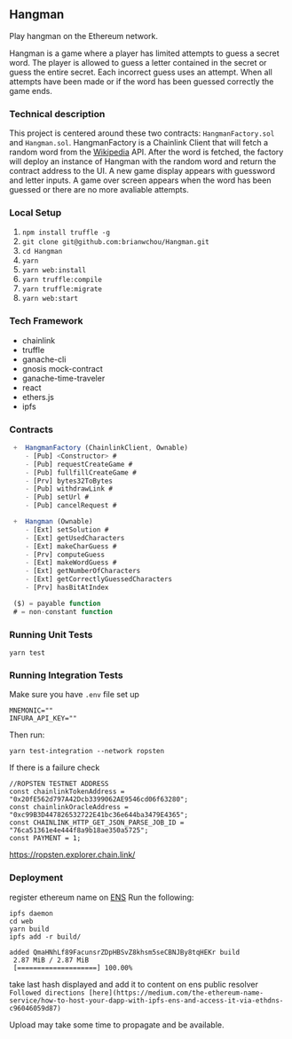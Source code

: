 ## Hangman
Play hangman on the Ethereum network. 

Hangman is a game where a player has limited attempts to guess a secret word. The player is allowed to guess a letter contained in the secret or guess the entire secret. Each incorrect guess uses an attempt. When all attempts have been made or if the word has been guessed correctly the game ends.

### Technical description
This project is centered around these two contracts: `HangmanFactory.sol` and `Hangman.sol`. 
HangmanFactory is a Chainlink Client that will fetch a random word from the [Wikipedia](https://en.wikipedia.org/api/rest_v1/page/random/title) API. After the word is fetched, the factory will deploy an instance of Hangman with the random word and return the contract address to the UI. A new game display appears with guessword and letter inputs. A game over screen appears when the word has been guessed or there are no more avaliable attempts.

### Local Setup
1. `npm install truffle -g`
2. `git clone git@github.com:brianwchou/Hangman.git`
3. `cd Hangman`
4. `yarn`
5. `yarn web:install`
5. `yarn truffle:compile`
5. `yarn truffle:migrate`
5. `yarn web:start`

### Tech Framework
- chainlink
- truffle
- ganache-cli
- gnosis mock-contract
- ganache-time-traveler
- react
- ethers.js
- ipfs

### Contracts
```javascript
 +  HangmanFactory (ChainlinkClient, Ownable)
    - [Pub] <Constructor> #
    - [Pub] requestCreateGame #
    - [Pub] fullfillCreateGame #
    - [Prv] bytes32ToBytes
    - [Pub] withdrawLink #
    - [Pub] setUrl #
    - [Pub] cancelRequest #

 +  Hangman (Ownable)
    - [Ext] setSolution #
    - [Ext] getUsedCharacters
    - [Ext] makeCharGuess #
    - [Prv] computeGuess
    - [Ext] makeWordGuess #
    - [Ext] getNumberOfCharacters
    - [Ext] getCorrectlyGuessedCharacters
    - [Prv] hasBitAtIndex

 ($) = payable function
 # = non-constant function
```

### Running Unit Tests
```
yarn test
```

### Running Integration Tests
Make sure you have `.env` file set up
```
MNEMONIC=""
INFURA_API_KEY=""
```
Then run:
```
yarn test-integration --network ropsten
```
If there is a failure check
```
//ROPSTEN TESTNET ADDRESS
const chainlinkTokenAddress = "0x20fE562d797A42Dcb3399062AE9546cd06f63280";
const chainlinkOracleAddress = "0xc99B3D447826532722E41bc36e644ba3479E4365";
const CHAINLINK_HTTP_GET_JSON_PARSE_JOB_ID = "76ca51361e4e444f8a9b18ae350a5725";
const PAYMENT = 1;
```
https://ropsten.explorer.chain.link/

### Deployment
register ethereum name on [ENS](https://ens.domains/)
Run the following:
```
ipfs daemon
cd web
yarn build
ipfs add -r build/
```
```
added QmaHNhLf89FacunsrZDpHBSvZ8khsm5seCBNJBy8tqHEKr build
 2.87 MiB / 2.87 MiB
 [====================] 100.00%
```
take last hash displayed and add it to content on ens public resolver
```Followed directions [here](https://medium.com/the-ethereum-name-service/how-to-host-your-dapp-with-ipfs-ens-and-access-it-via-ethdns-c96046059d87)```

Upload may take some time to propagate and be available.

